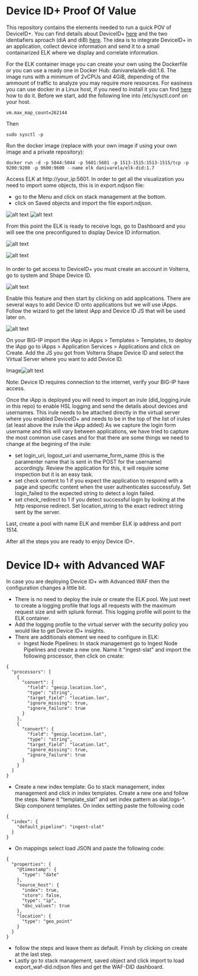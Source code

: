 # Device ID+ Proof Of Value

This repository contains the elements needed to run a quick POV of DeviceID+. You can find details about DeviceID+ [here](https://f5cloudservices.zendesk.com/hc/en-us/articles/360058428514-About-F5-Device-ID-)  and the two identiafiers aproach (diA and diB) [here](https://f5cloudservices.zendesk.com/hc/en-us/articles/360060250913). 
The idea is to integrate DeviceID+ in an application, collect device information and send it to a small containarized ELK where we display and correlate information.

For the ELK container image you can create your own using the Dockerfile or you can use a ready one in Docker Hub: danivarela/elk-did:1.6. The image runs with a minimum of 2vCPUs and 4GiB, depending of the ammount of traffic to analyze you may require more resources. For easiness you can use docker in a Linux host, if you need to install it you can find [here](https://docs.docker.com/engine/install/) how to do it. 
Before we start, add the following line into /etc/sysctl.conf on your host.
```
vm.max_map_count=262144
```
Then
```
sudo sysctl -p
````

Run the docker image (replace with your own image if using your own image and a private repository):
````
docker run -d -p 5044:5044 -p 5601:5601 -p 1513-1515:1513-1515/tcp -p 9200:9200 -p 9600:9600 --name elk danivarela/elk-did:1.7
````

Access ELK at http://your_ip:5601. In order to get all the visualization you need to import some objects, this is in export.ndjson file:

 - go to the Menu and click on stack management at the bottom.
 - click on Saved objects and import the file export.ndjson.

![alt text](https://github.com/danvarelajar/deviceid-repo/blob/main/Images/kibana_menu.png?raw=true) ![alt text](https://github.com/danvarelajar/deviceid-repo/blob/main/Images/kibana_stack_mgmt_index_patterns.png?raw=true)

 From this point the ELK is ready to receive logs, go to Dashboard and you will see the one preconfigured to display Device ID information.

![alt text](https://github.com/danvarelajar/deviceid-repo/blob/main/Images/menu_dashboard.png?raw=true) 

![alt text](https://github.com/danvarelajar/deviceid-repo/blob/main/Images/dashboard.png?raw=true) 

 ####

In order to get access to DeviceID+ you must create an account in Volterra, go to system and Shape Device ID.

![alt text](https://github.com/danvarelajar/deviceid-repo/blob/main/Images/volterra_device_ID.png?raw=true)

Enable this feature and then start by clicking on add applications. There are several ways to add Device ID onto applications but we will use iApps. Follow the wizard to get the latest iApp and Device ID JS that will be used later on.

![alt text](https://github.com/danvarelajar/deviceid-repo/blob/main/Images/did_wizard.png?raw=true)

On your BIG-IP import the iApp in iApps > Templates > Templates, to deploy the iApp go to iApps > Application Services > Applications and click on Create. Add the JS you got from Volterra Shape Device ID and select the Virtual Server where you want to add Device ID.

Image![alt text](https://github.com/danvarelajar/deviceid-repo/blob/main/Images/iapp_screenshot.png?raw=true)

Note: Device ID requires connection to the internet, verify your BIG-IP have access.

Once the iApp is deployed you will need to import an irule (did_logging.irule in this repo) to enable HSL logging and send the details about devices and usernames. This irule needs to be attached directly in the virtual server where you enabled DeviceID+ and needs to be in the top of the list of irules (at least above the irule the iApp added) As we capture the login form username and this will vary between applications, we have tried to capture the most common use cases and for that there are some things we need to change at the begining of the irule:

 - set login_uri, logout_uri and username_form_name (this is the paramenter name that is sent in the POST for the username) accordingly. Review the application for this, it will require some inspection but it is an easy task.
 - set check content to 1 if you expect the application to respond with a page and specific content when the user authenticates successfuly. Set login_failed to the expected string to detect a login failed.
 - set check_redirect to 1 if you detect successful login by looking at the http response redirect. Set location_string to the exact redirect string sent by the server.

 Last, create a pool with name ELK and member ELK ip address and port 1514.

 After all the steps you are ready to enjoy Device ID+.
 
 # Device ID+ with Advanced WAF

In case you are deploying Device ID+ with Advanced WAF then the configuration changes a little bit. 
 - There is no need to deploy the irule or create the ELK pool. We just neet to create a logging profile that logs all requests with the maximum request size and with splunk format. This logging profile will point to the ELK container.
 - Add the logging profile to the virtual server with the security policy you would like to get Device ID+ insights.
 - There are additionals element we need to configure in ELK:
   - Ingest Node Pipelines: In stack management go to Ingest Node Pipelines and create a new one. Name it "ingest-slat" and import the following processor, then click on create:
```
{
  "processors": [
    {
      "convert": {
        "field": "geoip.location.lon",
        "type": "string",
        "target_field": "location.lon",
        "ignore_missing": true,
        "ignore_failure": true
      }
    },
    {
      "convert": {
        "field": "geoip.location.lat",
        "type": "string",
        "target_field": "location.lat",
        "ignore_missing": true,
        "ignore_failure": true
      }
    }
  ]
}
```
   - Create a new index template: Go to stack management, index management and click in index templates. Create a new one and follow the steps. Name it "template_slat" and set index pattern as slat.logs-*. Skip component templates. On index setting paste the following code
```
{
  "index": {
    "default_pipeline": "ingest-slat"
  }
}
```
   - On mappings select load JSON and paste the following code:
```
{
  "properties": {
    "@timestamp": {
      "type": "date"
    },
    "source_host": {
      "index": true,
      "store": false,
      "type": "ip",
      "doc_values": true
    },
    "location": {
      "type": "geo_point"
    }
  }
}
```
   - follow the steps and leave them as default. Finish by clicking on create at the last step.
   - Lastly go to stack management, saved object and click import to load export_waf-did.ndjson files and get the WAF-DID dashboard.

###
